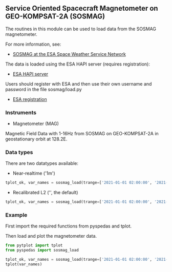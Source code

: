 ## Service Oriented Spacecraft Magnetometer on GEO-KOMPSAT-2A (SOSMAG)
The routines in this module can be used to load data from the SOSMAG magnetometer. 

For more information, see:
- [SOSMAG at the ESA Space Weather Service Network](https://swe.ssa.esa.int/sosmag)

The data is loaded using the ESA HAPI server (requires registration):
- [ESA HAPI server](https://swe.ssa.esa.int/hapi)

Users should register with ESA and then use their own username and password in the file sosmag/load.py
- [ESA registration](https://swe.ssa.esa.int/registration/)


### Instruments
- Magnetometer (MAG)

Magnetic Field Data with 1-16Hz from SOSMAG on GEO-KOMPSAT-2A in geostationary orbit at 128.2E.


### Data types
There are two datatypes available:

- Near-realtime ('1m')

```python
tplot_ok, var_names = sosmag_load(trange=['2021-01-01 02:00:00', '2021-01-01 03:00:00'], datatype='1m')
```

- Recalibrated L2 ('', the default)

```python
tplot_ok, var_names = sosmag_load(trange=['2021-01-01 02:00:00', '2021-01-01 03:00:00'], datatype='')
```


### Example
First import the required functions from pyspedas and tplot.

Then load and plot the magnetometer data.

```python
from pytplot import tplot
from pyspedas import sosmag_load

tplot_ok, var_names = sosmag_load(trange=['2021-01-01 02:00:00', '2021-01-01 03:00:00'], datatype='1m')
tplot(var_names)
```
